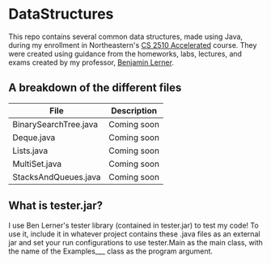 # DataStructures
This repo contains several common data structures, made using Java, during my enrollment in Northeastern's [CS 2510 Accelerated](https://course.ccs.neu.edu/cs2510a) course. They were created using guidance from the homeworks, labs, lectures, and exams created by my professor, [Benjamin Lerner](https://www.khoury.northeastern.edu/people/benjamin-lerner/). 

## A breakdown of the different files
| File | Description |
| ----------- | ----------- |
| BinarySearchTree.java | Coming soon |
| Deque.java | Coming soon |
| Lists.java | Coming soon |
| MultiSet.java | Coming soon |
| StacksAndQueues.java | Coming soon |


## What is tester.jar?
I use Ben Lerner's tester library (contained in tester.jar) to test my code! To use it, include it in whatever project contains these .java files as an external jar and set your run configurations to use tester.Main as the main class, with the name of the Examples___ class as the program argument. 
